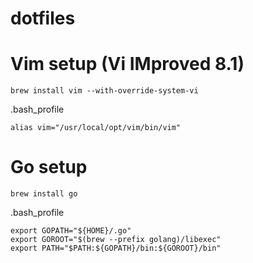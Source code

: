 # dotfiles

# Vim setup (Vi IMproved 8.1)
    brew install vim --with-override-system-vi
    
.bash_profile

    alias vim="/usr/local/opt/vim/bin/vim"
    
# Go setup
    brew install go

.bash_profile

    export GOPATH="${HOME}/.go"
    export GOROOT="$(brew --prefix golang)/libexec"
    export PATH="$PATH:${GOPATH}/bin:${GOROOT}/bin"
